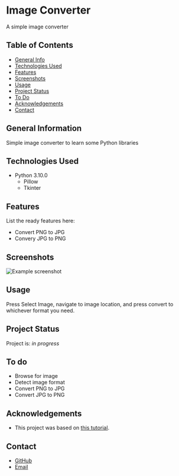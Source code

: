 # Image Converter

  A simple image converter

## Table of Contents

* [General Info](#general-information)
* [Technologies Used](#technologies-used)
* [Features](#features)
* [Screenshots](#screenshots)
* [Usage](#usage)
* [Project Status](#project-status)
* [To Do](#to-do)
* [Acknowledgements](#acknowledgements)
* [Contact](#contact)

## General Information

  Simple image converter to learn some Python libraries

## Technologies Used

* Python 3.10.0
  * Pillow
  * Tkinter

## Features

List the ready features here:

* Convert PNG to JPG
* Convery JPG to PNG

## Screenshots

![Example screenshot](./img/)

## Usage

Press Select Image, navigate to image location, and press convert to whichever format you need.

## Project Status

Project is: _in progress_

## To do

* Browse for image
* Detect image format
* Convert PNG to JPG
* Convert JPG to PNG

## Acknowledgements

* This project was based on [this tutorial](https://thecleverprogrammer.com/2020/12/02/image-converter-gui-with-python/).

## Contact

* [GitHub](https://github.com/Assentt)
* [Email](mailto:tubbeethan@gmail.com)

